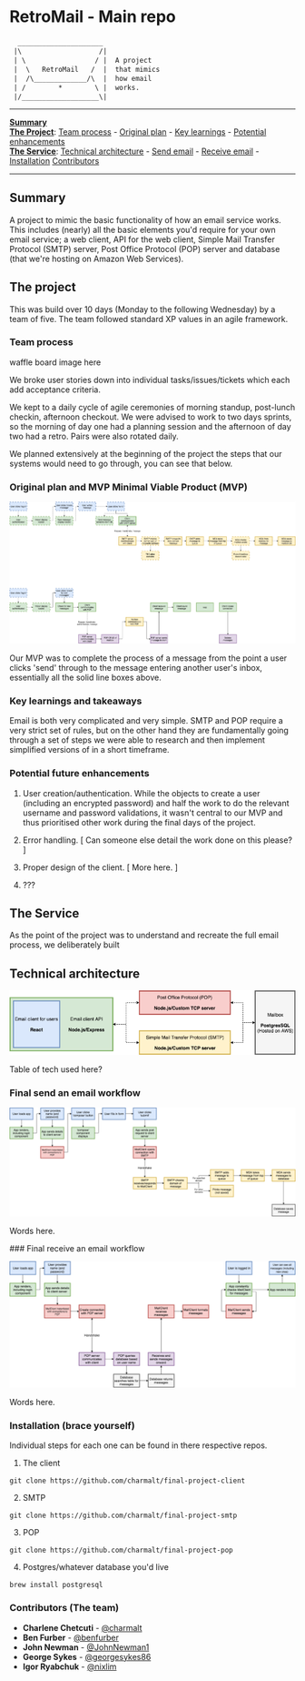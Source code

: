# RetroMail - Main repo
```
  _____________________  
 |\                   /|
 | \                 / |  A project
 |  \   RetroMail   /  |  that mimics
 |  /\_____________/\  |  how email
 | /        *        \ |  works.
 |/___________________\|

```

***
**[Summary](#summary)**<br/>
**[The Project](#project)**: [Team process](#team-process) - [Original plan](#plan) - [Key learnings](#learnings) - [Potential enhancements](#enhancements)<br/>
**[The Service](#service)**: [Technical architecture](#architecture) - [Send email](#workflow-send) - [Receive email](#workflow-receive) - [Installation](#installation) [Contributors](#contributors)
***

## <a name="summary">Summary</a>
A project to mimic the basic functionality of how an email service works. This includes (nearly) all the basic elements you'd require for your own email service; a web client, API for the web client, Simple Mail Transfer Protocol (SMTP) server, Post Office Protocol (POP) server and database (that we're hosting on Amazon Web Services).


## <a name="project">The project</a>
This was build over 10 days (Monday to the following Wednesday) by a team of five. The team followed standard XP values in an agile framework.

### <a name="team-process">Team process</a>
waffle board image here

We broke user stories down into individual tasks/issues/tickets which each add acceptance criteria.

We kept to a daily cycle of agile ceremonies of morning standup, post-lunch checkin, afternoon checkout. We were advised to work to two days sprints, so the morning of day one had a planning session and the afternoon of day two had a retro. Pairs were also rotated daily.

We planned extensively at the beginning of the project the steps that our systems would need to go through, you can see that below.

### <a name="plan">Original plan and MVP Minimal Viable Product (MVP)</a>
![MVP workflow](https://github.com/charmalt/final-project-main/blob/master/images/mvp-as-agreed.png "MVP workflow")

Our MVP was to complete the process of a message from the point a user clicks 'send' through to the message entering another user's inbox, essentially all the solid line boxes above.


### <a name="learnings">Key learnings and takeaways</a>
Email is both very complicated and very simple. SMTP and POP require a very strict set of rules, but on the other hand they are fundamentally going through a set of steps we were able to research and then implement simplified versions of in a short timeframe.


### <a name="enhancements">Potential future enhancements</a>
1. User creation/authentication. While the objects to create a user (including an encrypted password) and half the work to do the relevant username and password validations, it wasn't central to our MVP and thus prioritised other work during the final days of the project.

2. Error handling. [ Can someone else detail the work done on this please? ]

3. Proper design of the client. [ More here. ]

4. ???


## <a name="service">The Service</a>
As the point of the project was to understand and recreate the full email process, we deliberately built

## <a name="architecture">Technical architecture</a>
![Summary of our technical architecture](https://github.com/charmalt/final-project-main/blob/master/images/summary-architecture.png "Summary of our technical architecture")

Table of tech used here?


### <a name="workflow-send">Final send an email workflow</a>

![Send an email workflow](https://github.com/charmalt/final-project-main/blob/master/images/workflow-send.png "Send an email workflow")

Words here.

### <a name="workflow-receive">Final receive an email workflow</a>

![Receive an email workflow](https://github.com/charmalt/final-project-main/blob/master/images/workflow-receive.png "Receive an email workflow")

Words here.

### <a name="installation">Installation</a> (brace yourself)
Individual steps for each one can be found in there respective repos.

1. The client
```
git clone https://github.com/charmalt/final-project-client
```
2. SMTP
```
git clone https://github.com/charmalt/final-project-smtp
```
3. POP
```
git clone https://github.com/charmalt/final-project-pop
```
4. Postgres/whatever database you'd live
```
brew install postgresql
```


### <a name="contributors">Contributors</a> (The team)

* **Charlene Chetcuti** - [@charmalt](https://github.com/charmalt)
* **Ben Furber** - [@benfurber](https://github.com/benfurber)
* **John Newman** - [@JohnNewman1](https://github.com/JohnNewman1)
* **George Sykes** - [@georgesykes86](https://github.com/georgesykes86)
* **Igor Ryabchuk** - [@nixlim](https://github.com/nixlim)
